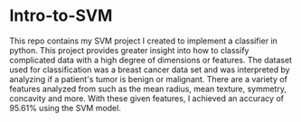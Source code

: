 # Intro-to-SVM
This repo contains my SVM project I created to implement a classifier in python. This project provides greater insight into how to classify complicated data with a high degree of dimensions or features. The dataset used for classification was a breast cancer data set and was interpreted by analyzing if a patient's tumor is benign or malignant. 
There are a variety of features analyzed from such as the mean radius, mean texture, symmetry, concavity and more. With these given features, I achieved an accuracy of 95.61%
using the SVM model.
